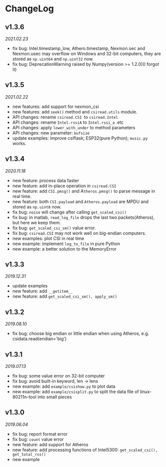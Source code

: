 # ChangeLog

## v1.3.6

_2021.02.23_

- fix bug: Intel.timestamp_low, Athero.timestamp, Nexmon.sec and Nexmon.usec may overflow on Windows and 32-bit computers, they are stored as `np.uint64` and `np.uint32` now.
- fix bug: DeprecationWarning raised by Numpy(version >= 1.2.0)(I forgot it)

## v1.3.5

_2021.02.22_

- new features: add support for nexmon_csi
- new features: add `seek()` method and `csiread.utils` module.
- API changes: rename `csiread.CSI `to `csiread.Intel`
- API changes: rename `Intel.rssiA` to `Intel.rssi_a` .etc
- API changes: apply `lower_with_under` to method parameters
- API changes: new parameter: `bufsize`
- update examples: improve csiflask; ESP32(pure Python); `music.py` works.

## v1.3.4

_2020.11.18_

- new feature: process data faster
- new feature: add in-place operation in `csiread.CSI`
- new feature: add `CSI.pmsg()` and A`theros.pmsg()` to parse message in real time.
- new feature: both `CSI.payload` and `Atheros.payload` are MPDU and stored as `np.uint8` now.
- fix bug: `noise` will change after calling `get_scaled_csi()`
- fix bug: in matlab, `read_log_file` drops the last two packets(Atheros), but here we keep them.
- fix bug: `get_scaled_csi_sm()` value error.
- fix bug: `csiread.CSI` may not work well on big-endian computers.
- new examples: plot CSI in real time
- new example: implement `log_to_file` in pure Python
- new example: a better solution to the MemoryError

## v1.3.3

_2019.12.31_

- update examples
- new feature: add `__getitem__`
- new feature: add `get_scaled_csi_sm(), apply_sm()`

## v1.3.2

_2019.08.10_

- fix bug: choose big endian or little endian when using Atheros, e.g. csidata.read(endian='big')

## v1.3.1

_2019.07.13_

- fix bug: some value error on 32-bit computer
- fix bug: avoid built-in keyword, len -> lens
- new example: add `example/csishow.py` to plot data
- new example: add `example/csisplit.py` to split the data file of linux-80211n-tool into small pieces

## v1.3.0

_2019.06.04_

- fix bug: report format error
- fix bug: `count` value error
- new feature: add support for Atheros
- new feature: add processing functions of Intel5300: `get_scaled_csi(), get_total_rss()`
- new example

